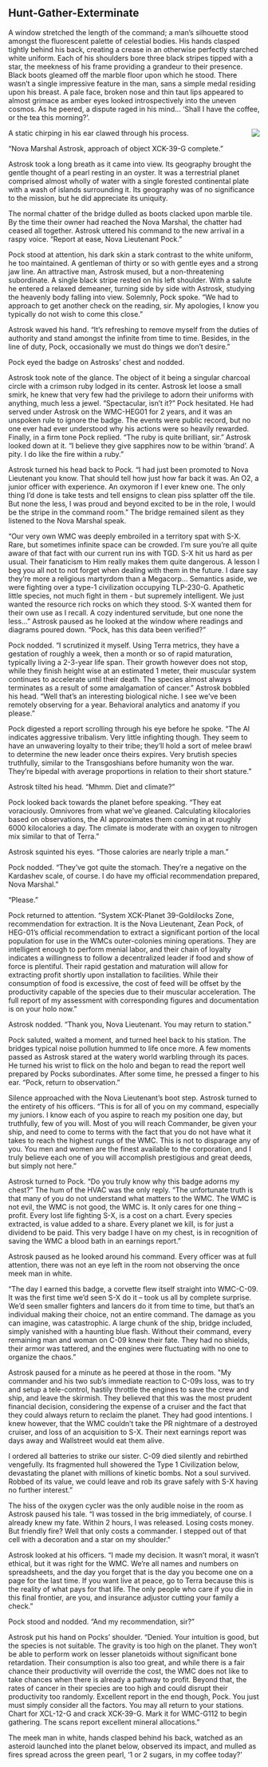 ## Hunt-Gather-Exterminate

A window stretched the length of the command; a man’s silhouette stood amongst the fluorescent palette of celestial bodies.  His hands clasped tightly behind his back, creating a crease in an otherwise perfectly starched white uniform. Each of his shoulders bore three black stripes tipped with a star, the meekness of his frame providing a grandeur to their presence. Black boots gleamed off the marble floor upon which he stood. There wasn’t a single impressive feature in the man, sans a simple medal residing upon his breast. A pale face, broken nose and thin taut lips appeared to almost grimace as amber eyes looked introspectively into the uneven cosmos. As he peered, a dispute raged in his mind... ‘Shall I have the coffee, or the tea this morning?’. 

<img align="right" src="/images/nova_marshal.png">

A static chirping in his ear clawed through his process.

“Nova Marshal Astrosk, approach of object XCK-39-G complete.”

Astrosk took a long breath as it came into view. Its geography brought the gentle thought of a pearl resting in an oyster. It was a terrestrial planet comprised almost wholly of water with a single forested continental plate with a wash of islands surrounding it. Its geography was of no significance to the mission, but he did appreciate its uniquity. 

The normal chatter of the bridge dulled as boots clacked upon marble tile. By the time their owner had reached the Nova Marshal, the chatter had ceased all together. Astrosk uttered his command to the new arrival in a raspy voice. “Report at ease, Nova Lieutenant Pock.”

Pock stood at attention, his dark skin a stark contrast to the white uniform, he too maintained. A gentleman of thirty or so with gentle eyes and a strong jaw line. An attractive man, Astrosk mused, but a non-threatening subordinate. A single black stripe rested on his left shoulder.  With a salute he entered a relaxed demeaner, turning side by side with Astrosk, studying the heavenly body falling into view. Solemnly, Pock spoke. “We had to approach to get another check on the reading, sir. My apologies, I know you typically do not wish to come this close.”

Astrosk waved his hand. “It’s refreshing to remove myself from the duties of authority and stand amongst the infinite from time to time. Besides, in the line of duty, Pock, occasionally we must do things we don’t desire.” 

Pock eyed the badge on Astrosks’ chest and nodded. 

Astrosk took note of the glance. The object of it being a singular charcoal circle with a crimson ruby lodged in its center. Astrosk let loose a small smirk, he knew that very few had the privilege to adorn their uniforms with anything, much less a jewel. “Spectacular, isn’t it?” 
Pock hesitated. He had served under Astrosk on the WMC-HEG01 for 2 years, and it was an unspoken rule to ignore the badge. The events were public record, but no one ever had ever understood why his actions were so heavily rewarded. Finally, in a firm tone Pock replied. “The ruby is quite brilliant, sir.”
Astrosk looked down at it. “I believe they give sapphires now to be within ‘brand’. A pity. I do like the fire within a ruby.” 

Astrosk turned his head back to Pock. “I had just been promoted to Nova Lieutenant you know. That should tell how just how far back it was. An O2, a junior officer with experience. An oxymoron if I ever knew one. The only thing I’d done is take tests and tell ensigns to clean piss splatter off the tile. But none the less, I was proud and beyond excited to be in the role, I would be the stripe in the command room.”
The bridge remained silent as they listened to the Nova Marshal speak.

“Our very own WMC was deeply embroiled in a territory spat with S-X. Rare, but sometimes infinite space can be crowded. I’m sure you’re all quite aware of that fact with our current run ins with TGD. S-X hit us hard as per usual. Their fanaticism to Him really makes them quite dangerous. A lesson I beg you all not to not forget when dealing with them in the future. I dare say they’re more a religious martyrdom than a Megacorp… Semantics aside, we were fighting over a type-1 civilization occupying TLP-230-G. Apathetic little species, not much fight in them - but supremely intelligent. We just wanted the resource rich rocks on which they stood. S-X wanted them for their own use as I recall. A cozy indentured servitude, but one none the less…” Astrosk paused as he looked at the window where readings and diagrams poured down. “Pock, has this data been verified?”

Pock nodded. “I scrutinized it myself. Using Terra metrics, they have a gestation of roughly a week, then a month or so of rapid maturation, typically living a 2-3-year life span. Their growth however does not stop, while they finish height wise at an estimated 1 meter, their muscular system continues to accelerate until their death. The species almost always terminates as a result of some amalgamation of cancer.”
Astrosk bobbled his head. “Well that’s an interesting biological niche. I see we’ve been remotely observing for a year. Behavioral analytics and anatomy if you please.”

Pock digested a report scrolling through his eye before he spoke. “The AI indicates aggressive tribalism. Very little infighting though. They seem to have an unwavering loyalty to their tribe; they’ll hold a sort of melee brawl to determine the new leader once theirs expires. Very brutish species truthfully, similar to the Transgoshians before humanity won the war. They’re bipedal with average proportions in relation to their short stature.”

Astrosk tilted his head. “Mhmm. Diet and climate?”

Pock looked back towards the planet before speaking. “They eat voraciously. Omnivores from what we’ve gleaned. Calculating kilocalories based on observations, the AI approximates them coming in at roughly 6000 kilocalories a day. The climate is moderate with an oxygen to nitrogen mix similar to that of Terra.”

Astrosk squinted his eyes. “Those calories are nearly triple a man.”

Pock nodded. “They’ve got quite the stomach. They’re a negative on the Kardashev scale, of course. I do have my official recommendation prepared, Nova Marshal.”

“Please.”

Pock returned to attention. “System XCK-Planet 39-Goldilocks Zone, recommendation for extraction. It is the Nova Lieutenant, Zean Pock, of HEG-01’s official recommendation to extract a significant portion of the local population for use in the WMCs outer-colonies mining operations. They are intelligent enough to perform menial labor, and their chain of loyalty indicates a willingness to follow a decentralized leader if food and show of force is plentiful. Their rapid gestation and maturation will allow for extracting profit shortly upon installation to facilities. While their consumption of food is excessive, the cost of feed will be offset by the productivity capable of the species due to their muscular acceleration. The full report of my assessment with corresponding figures and documentation is on your holo now.”

Astrosk nodded. “Thank you, Nova Lieutenant. You may return to station.”

Pock saluted, waited a moment, and turned heel back to his station. The bridges typical noise pollution hummed to life once more. A few moments passed as Astrosk stared at the watery world warbling through its paces. He turned his wrist to flick on the holo and began to read the report well prepared by Pocks subordinates. After some time, he pressed a finger to his ear. “Pock, return to observation.”

Silence approached with the Nova Lieutenant’s boot step. Astrosk turned to the entirety of his officers. “This is for all of you on my command, especially my juniors. I know each of you aspire to reach my position one day, but truthfully, few of you will. Most of you will reach Commander, be given your ship, and need to come to terms with the fact that you do not have what it takes to reach the highest rungs of the WMC. This is not to disparage any of you. You men and women are the finest available to the corporation, and I truly believe each one of you will accomplish prestigious and great deeds, but simply not here.”

Astrosk turned to Pock. “Do you truly know why this badge adorns my chest?” The hum of the HVAC was the only reply. “The unfortunate truth is that many of you do not understand what matters to the WMC. The WMC is not evil, the WMC is not good, the WMC is. It only cares for one thing – profit. Every lost life fighting S-X, is a cost on a chart. Every species extracted, is value added to a share. Every planet we kill, is for just a dividend to be paid. This very badge I have on my chest, is in recognition of saving the WMC a blood bath in an earnings report.”

Astrosk paused as he looked around his command. Every officer was at full attention, there was not an eye left in the room not observing the once meek man in white.

“The day I earned this badge, a corvette flew itself straight into WMC-C-09. It was the first time we’d seen S-X do it – took us all by complete surprise. We’d seen smaller fighters and lancers do it from time to time, but that’s an individual making their choice, not an entire command. The damage as you can imagine, was catastrophic. A large chunk of the ship, bridge included, simply vanished with a haunting blue flash. Without their command, every remaining man and woman on C-09 knew their fate. They had no shields, their armor was tattered, and the engines were fluctuating with no one to organize the chaos.”

Astrosk paused for a minute as he peered at those in the room. "My commander and his two sub’s immediate reaction to C-09s loss, was to try and setup a tele-control, hastily throttle the engines to save the crew and ship, and leave the skirmish. They believed that this was the most prudent financial decision, considering the expense of a cruiser and the fact that they could always return to reclaim the planet. They had good intentions. I knew however, that the WMC couldn’t take the PR nightmare of a destroyed cruiser, and loss of an acquisition to S-X. Their next earnings report was days away and Wallstreet would eat them alive.

I ordered all batteries to strike our sister. C-09 died silently and rebirthed vengefully. Its fragmented hull showered the Type 1 Civilization below, devastating the planet with millions of kinetic bombs. Not a soul survived. Robbed of its value, we could leave and rob its grave safely with S-X having no further interest.”

The hiss of the oxygen cycler was the only audible noise in the room as Astrosk paused his tale.
“I was tossed in the brig immediately, of course. I already knew my fate. Within 2 hours, I was released. Losing costs money. But friendly fire? Well that only costs a commander. I stepped out of that cell with a decoration and a star on my shoulder."

Astrosk looked at his officers. “I made my decision. It wasn’t moral, it wasn’t ethical, but it was right for the WMC. We’re all names and numbers on spreadsheets, and the day you forget that is the day you become one on a page for the last time. If you want live at peace, go to Terra because this is the reality of what pays for that life. The only people who care if you die in this final frontier, are you, and insurance adjustor cutting your family a check.” 

Pock stood and nodded. “And my recommendation, sir?”

Astrosk put his hand on Pocks’ shoulder. “Denied. Your intuition is good, but the species is not suitable. The gravity is too high on the planet. They won’t be able to perform work on lesser planetoids without significant bone retardation. Their consumption is also too great, and while there is a fair chance their productivity will override the cost, the WMC does not like to take chances when there is already a pathway to profit. Beyond that, the rates of cancer in their species are too high and could disrupt their productivity too randomly. Excellent report in the end though, Pock. You just must simply consider all the factors. You may all return to your stations. Chart for XCL-12-G and crack XCK-39-G. Mark it for WMC-G112 to begin gathering. The scans report excellent mineral allocations.”

The meek man in white, hands clasped behind his back, watched as an asteroid launched into the planet below, observed its impact, and mulled as fires spread across the green pearl, ‘1 or 2 sugars, in my coffee today?’





